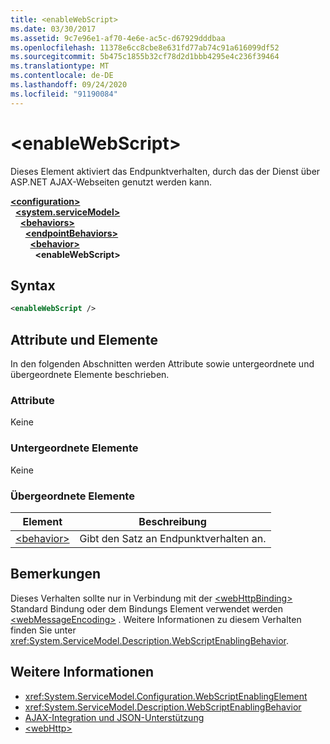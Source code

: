 ```yaml
---
title: <enableWebScript>
ms.date: 03/30/2017
ms.assetid: 9c7e96e1-af70-4e6e-ac5c-d67929dddbaa
ms.openlocfilehash: 11378e6cc8cbe8e631fd77ab74c91a616099df52
ms.sourcegitcommit: 5b475c1855b32cf78d2d1bbb4295e4c236f39464
ms.translationtype: MT
ms.contentlocale: de-DE
ms.lasthandoff: 09/24/2020
ms.locfileid: "91190084"
---
```

# \<enableWebScript>

Dieses Element aktiviert das Endpunktverhalten, durch das der Dienst über ASP.NET AJAX-Webseiten genutzt werden kann.  
  
[**\<configuration>**](../configuration-element.md)\
&nbsp;&nbsp;[**\<system.serviceModel>**](system-servicemodel.md)\
&nbsp;&nbsp;&nbsp;&nbsp;[**\<behaviors>**](behaviors.md)\
&nbsp;&nbsp;&nbsp;&nbsp;&nbsp;&nbsp;[**\<endpointBehaviors>**](endpointbehaviors.md)\
&nbsp;&nbsp;&nbsp;&nbsp;&nbsp;&nbsp;&nbsp;&nbsp;[**\<behavior>**](behavior-of-endpointbehaviors.md)\
&nbsp;&nbsp;&nbsp;&nbsp;&nbsp;&nbsp;&nbsp;&nbsp;&nbsp;&nbsp;**\<enableWebScript>**  
  
## <a name="syntax"></a>Syntax  
  
```xml  
<enableWebScript />
```  
  
## <a name="attributes-and-elements"></a>Attribute und Elemente  

 In den folgenden Abschnitten werden Attribute sowie untergeordnete und übergeordnete Elemente beschrieben.  
  
### <a name="attributes"></a>Attribute  

 Keine  
  
### <a name="child-elements"></a>Untergeordnete Elemente  

 Keine  
  
### <a name="parent-elements"></a>Übergeordnete Elemente  
  
|Element|Beschreibung|  
|-------------|-----------------|  
|[\<behavior>](behavior-of-endpointbehaviors.md)|Gibt den Satz an Endpunktverhalten an.|  
  
## <a name="remarks"></a>Bemerkungen  

 Dieses Verhalten sollte nur in Verbindung mit der [\<webHttpBinding>](webhttpbinding.md) Standard Bindung oder dem Bindungs Element verwendet werden [\<webMessageEncoding>](webmessageencoding.md) .  Weitere Informationen zu diesem Verhalten finden Sie unter <xref:System.ServiceModel.Description.WebScriptEnablingBehavior>.  
  
## <a name="see-also"></a>Weitere Informationen

- <xref:System.ServiceModel.Configuration.WebScriptEnablingElement>
- <xref:System.ServiceModel.Description.WebScriptEnablingBehavior>
- [AJAX-Integration und JSON-Unterstützung](../../../wcf/feature-details/ajax-integration-and-json-support.md)
- [\<webHttp>](webhttp.md)
